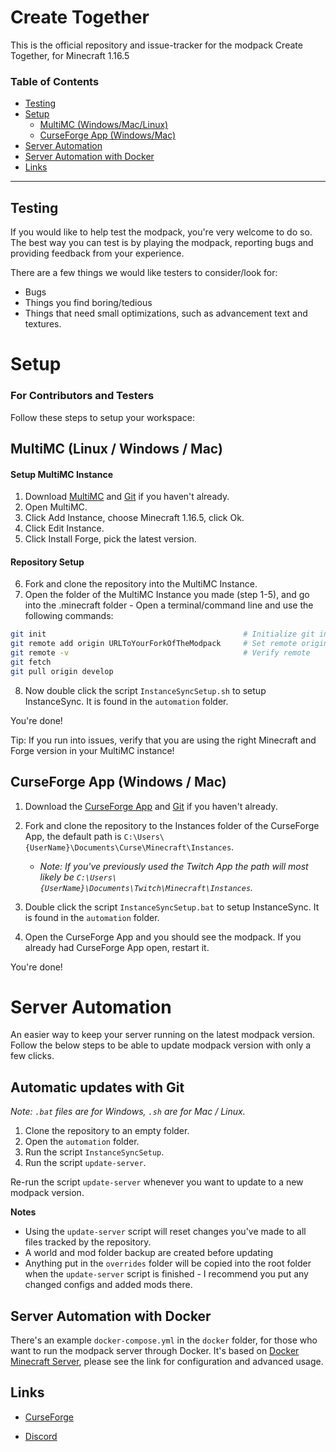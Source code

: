 # Create Together

This is the official repository and issue-tracker for the modpack Create Together, for Minecraft 1.16.5

### Table of Contents

-   [Testing](#testing)
-   [Setup](#setup)
    -   [MultiMC (Windows/Mac/Linux)](#multimc-linux--windows--mac)
    -   [CurseForge App (Windows/Mac)](#curseforge-app-windows--mac)
-   [Server Automation](#server-automation)
-   [Server Automation with Docker](#server-automation-with-docker)
-   [Links](#links)

<hr></hr>

## Testing

If you would like to help test the modpack, you're very welcome to do so.
The best way you can test is by playing the modpack, reporting bugs and providing feedback from your experience.

There are a few things we would like testers to consider/look for:

-   Bugs
-   Things you find boring/tedious
-   Things that need small optimizations, such as advancement text and textures.

# Setup

### For Contributors and Testers

Follow these steps to setup your workspace:

## MultiMC (Linux / Windows / Mac)

#### Setup MultiMC Instance

1. Download [MultiMC](https://multimc.org/#Download) and [Git](https://git-scm.com/downloads) if you haven't already.
2. Open MultiMC.
3. Click Add Instance, choose Minecraft 1.16.5, click Ok.
4. Click Edit Instance.
5. Click Install Forge, pick the latest version.

#### Repository Setup

6. Fork and clone the repository into the MultiMC Instance.
7. Open the folder of the MultiMC Instance you made (step 1-5), and go into the .minecraft folder - Open a terminal/command line and use the following commands:

```sh
git init                                            # Initialize git in folder
git remote add origin URLToYourForkOfTheModpack     # Set remote origin to your fork of the modpack
git remote -v                                       # Verify remote
git fetch
git pull origin develop
```

8. Now double click the script `InstanceSyncSetup.sh` to setup InstanceSync. It is found in the `automation` folder.

You're done!

Tip: If you run into issues, verify that you are using the right Minecraft and Forge version in your MultiMC instance!

## CurseForge App (Windows / Mac)

1. Download the [CurseForge App](https://curseforge.overwolf.com/) and [Git](https://git-scm.com/downloads) if you haven't already.
2. Fork and clone the repository to the Instances folder of the CurseForge App, the default path is `C:\Users\{UserName}\Documents\Curse\Minecraft\Instances`.

    - _Note: If you've previously used the Twitch App the path will most likely be `C:\Users\{UserName}\Documents\Twitch\Minecraft\Instances`._

3. Double click the script `InstanceSyncSetup.bat` to setup InstanceSync. It is found in the `automation` folder.
4. Open the CurseForge App and you should see the modpack. If you already had CurseForge App open, restart it.

You're done!

# Server Automation

An easier way to keep your server running on the latest modpack version.
Follow the below steps to be able to update modpack version with only a few clicks.

## Automatic updates with Git

_Note: `.bat` files are for Windows, `.sh` are for Mac / Linux._

1. Clone the repository to an empty folder.
2. Open the `automation` folder.
3. Run the script `InstanceSyncSetup`.
4. Run the script `update-server`.

Re-run the script `update-server` whenever you want to update to a new modpack version.

**Notes**

-   Using the `update-server` script will reset changes you've made to all files tracked by the repository.
-   A world and mod folder backup are created before updating
-   Anything put in the `overrides` folder will be copied into the root folder when the `update-server` script is finished - I recommend you put any changed configs and added mods there.

## Server Automation with Docker

There's an example `docker-compose.yml` in the `docker` folder, for those who want to run the modpack server through Docker.
It's based on [Docker Minecraft Server](https://github.com/itzg/docker-minecraft-server), please see the link for configuration and advanced usage.

## Links

-   [CurseForge](https://www.curseforge.com/minecraft/modpacks/create-together)

-   [Discord](https://discord.gg/HnWNd7X)
